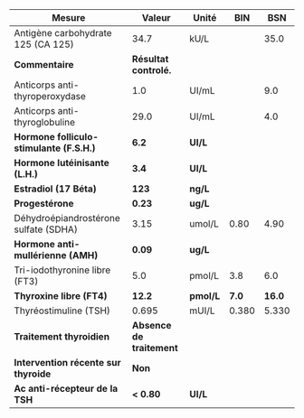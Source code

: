 |                  Mesure                 |          Valeur         |   Unité  |  BIN  |   BSN  |
|-----------------------------------------|-------------------------|----------|-------|--------|
|    Antigène carbohydrate 125 (CA 125)   |           34.7          |   kU/L   |       |  35.0  |
|             **Commentaire**             |  **Résultat controlé.** |          |       |        |
|      Anticorps anti-thyroperoxydase     |           1.0           |   UI/mL  |       |   9.0  |
|      Anticorps anti-thyroglobuline      |           29.0          |   UI/mL  |       |   4.0  |
|**Hormone folliculo-stimulante (F.S.H.)**|         **6.2**         | **UI/L** |       |        |
|     **Hormone lutéinisante (L.H.)**     |         **3.4**         | **UI/L** |       |        |
|         **Estradiol (17 Béta)**         |         **123**         | **ng/L** |       |        |
|             **Progestérone**            |         **0.23**        | **ug/L** |       |        |
|  Déhydroépiandrostérone sulfate (SDHA)  |           3.15          |  umol/L  |  0.80 |  4.90  |
|    **Hormone anti-mullérienne (AMH)**   |         **0.09**        | **ug/L** |       |        |
|      Tri-iodothyronine libre (FT3)      |           5.0           |  pmol/L  |  3.8  |   6.0  |
|        **Thyroxine libre (FT4)**        |         **12.2**        |**pmol/L**|**7.0**|**16.0**|
|          Thyréostimuline (TSH)          |          0.695          |   mUI/L  | 0.380 |  5.330 |
|        **Traitement thyroidien**        |**Absence de traitement**|          |       |        |
|  **Intervention récente sur thyroide**  |         **Non**         |          |       |        |
|     **Ac anti-récepteur de la TSH**     |        **< 0.80**       | **UI/L** |       |        |